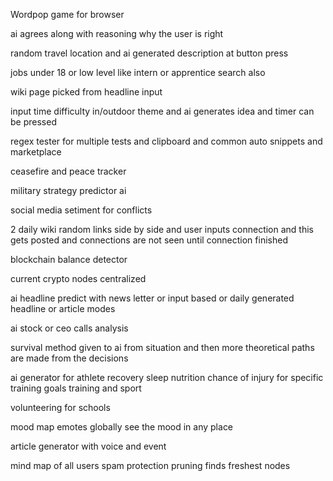Wordpop game for browser

ai agrees along with reasoning why the user is right

random travel location and ai generated description at button press

jobs under 18 or low level like intern or apprentice search also

wiki page picked from headline input

input time difficulty in/outdoor theme and ai generates idea and timer can be pressed

regex tester for multiple tests and clipboard and common auto snippets and marketplace

ceasefire and peace tracker

military strategy predictor ai

social media setiment for conflicts

2 daily wiki random links side by side and user inputs connection and this gets posted and connections are not seen until connection finished

blockchain balance detector

current crypto nodes centralized

ai headline predict with news letter or input based or daily generated headline or article modes

ai stock or ceo calls analysis

survival method given to ai from situation and then more theoretical paths are made from the decisions

ai generator for athlete recovery sleep nutrition chance of injury for specific training goals training and sport

volunteering for schools

mood map emotes globally see the mood in any place

article generator with voice and event

mind map of all users spam protection pruning finds freshest nodes
